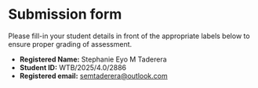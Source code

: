# Submission form

Please fill-in your student details in front of the appropriate labels
below to ensure proper grading of assessment.

- **Registered Name:** Stephanie Eyo M Taderera
- **Student ID:** WTB/2025/4.0/2886
- **Registered email:** semtaderera@outlook.com
